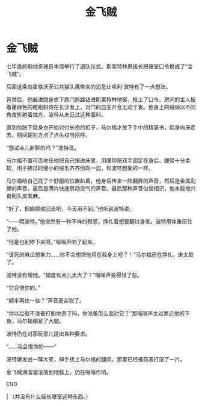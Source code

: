 ﻿---
title: 金飞贼
fandom: 哈利波特
characters: 德拉科·马尔福/哈利·波特
rating: Mature
excerpt: 七年级的魁地奇球员本周举行了退队仪式。斯莱特林男级长把寝室口令换成了“金飞贼”。
notes: 某个OOC AU的一次约车（不是什么很猎奇的车，充其量也就是横扫一星级别。
---

# 金飞贼



七年级的魁地奇球员本周举行了退队仪式。斯莱特林男级长把寝室口令换成了“金飞贼”。

后面这条由霍格沃茨公共猫头鹰带来的消息让哈利·波特有了一点想法。

宵禁后，他躲进隐身衣下熟门熟路钻进斯莱特林地窖，报上了口令。房间的主人披着墨绿色的睡袍斜倚在长沙发上，对门的自主开合无动于衷。他身上的绒缎以不同角度折射着烛光，波特从未见过这种面料。

直到他脱下隐身衣开始对付长袍的扣子，马尔福才放下手中的精装书，起身向床走去，期间朝对方点了点头权当招呼。

“想试点儿新鲜的吗？”波特说。

马尔福不置可否地任他把自己按进床里，用腰带把双手固定在身后。腰带十分柔软，用手拂过时细小的绒毛齐齐倒向一边，和波特想象的一样。

马尔福给自己找了个舒服的位置趴着。他身后传来一阵翻弄的声音，然后是金属刮擦的声音，最后是薄片快速扇动空气的声音。最后那种声音似曾相识，他本能地兴奋到头皮发麻。

“好了，把翅膀收回去吧，今天用不到。”他听到波特说。

“——喂波特。”他突然有一种不祥的预感，挣扎着想要翻过身来。波特用体重压住了他。

“但是也别停下来呀。”嗡嗡声响了起来。

“该死的麻瓜想象力……你不会想把他用在我身上吧？！”马尔福还在挣扎。床太软了。

波特没有理他。“幅度有点儿太大了？”嗡嗡声变得轻了些。

“它会恨你的。”

“频率再快一些？”声音更尖锐了。

“你以后就不准备打魁地奇了吗，你准备怎么面对它？”那嗡嗡声太过靠近他的下身。马尔福绷紧了大腿。

波特仍在对那玩意儿提出各种要求。

“……我会恨你的——”

波特爆发出一阵大笑，伸手抚上马尔福的腿间。那里已经被前液打湿了一片。

金飞贼滴溜溜滚落到地毯上，仍在嗡嗡作响。



END

| （并没有什么级长寝室这种东西。）
